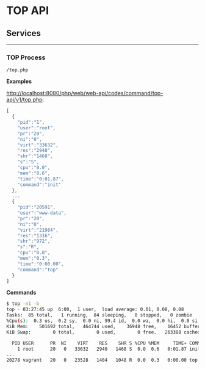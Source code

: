 # TOP API

## Services
---

### TOP Process

```
/top.php
```

**Examples**

[http://localhost:8080/php/web/web-api/codes/command/top-api/v1/top.php](http://localhost:8080/php/web/web-api/codes/command/top-api/v1/top.php):
```js
[
  {
    "pid":"1",
    "user":"root",
    "pr":"20",
    "ni":"0",
    "virt":"33632",
    "res":"2940",
    "shr":"1468",
    "s":"S",
    "cpu":"0.0",
    "mem":"0.6",
    "time":"0:01.87",
    "command":"init"
  },
  ...
  {
    "pid":"20591",
    "user":"www-data",
    "pr":"20",
    "ni":"0",
    "virt":"21984",
    "res":"1316",
    "shr":"972",
    "s":"R",
    "cpu":"0.0",
    "mem":"0.3",
    "time":"0:00.00",
    "command":"top"
  }
]
```

**Commands**

```sh
$ top -n1 -b
top - 03:27:45 up  6:00,  1 user,  load average: 0.01, 0.08, 0.08
Tasks:  85 total,   1 running,  84 sleeping,   0 stopped,   0 zombie
%Cpu(s):  0.3 us,  0.2 sy,  0.0 ni, 99.4 id,  0.0 wa,  0.0 hi,  0.0 si,  0.0 st
KiB Mem:    501692 total,   464744 used,    36948 free,    16452 buffers
KiB Swap:        0 total,        0 used,        0 free.   263388 cached Mem

  PID USER      PR  NI    VIRT    RES    SHR S %CPU %MEM     TIME+ COMMAND
    1 root      20   0   33632   2940   1468 S  0.0  0.6   0:01.87 init
...
20278 vagrant   20   0   23528   1404   1048 R  0.0  0.3   0:00.00 top
```
